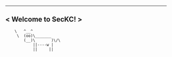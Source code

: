  ___________________
< Welcome to SecKC! >
 -------------------
        \   ^__^
         \  (oo)\_______
            (__)\       )\/\
                ||----w |
                ||     ||
                
